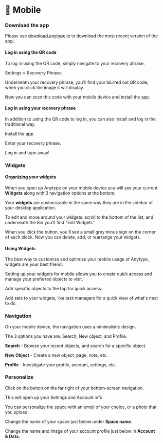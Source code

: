 # 📱 Mobile

### Download the app

Please use [download.anytype.io](https://download.anytype.io) to download the most recent version of the app.

#### Log in using the QR code

To log in using the QR code, simply navigate to your recovery phrase.&#x20;

Settings > Recovery Phrase.

Underneath your recovery phrase, you'll find your blurred out QR code, when you click the image it will display.&#x20;

Now you can scan this code with your mobile device and install the app.

#### Log in using your recovery phrase

In addition to using the QR code to log in, you can also install and log in the traditional way.&#x20;

Install the app.

Enter your recovery phrase.

Log in and type away!

### Widgets

#### Organizing your widgets

When you open up Anytype on your mobile device you will see your current **Widgets** along with 3 navigation options at the bottom.

Your **widgets** are customizable in the same way they are in the sidebar of your desktop application.

To edit and move around your widgets: scroll to the bottom of the list, and underneath the Bin you'll find "Edit Widgets"

When you click the button, you'll see a small grey minus sign on the corner of each block. Now you can delete, add, or rearrange your widgets.&#x20;

#### Using Widgets

The best way to customize and optimize your mobile usage of Anytype, widgets are your best friend.&#x20;

Setting up your widgets for mobile allows you to create quick access and manage your preferred objects to visit.&#x20;

Add specific objects to the top for quick access.

Add sets to your widgets, like task managers for a quick view of what's next to do.

### Navigation

On your mobile device, the navigation uses a minimalistic design.

The 3 options you have are; Search, New object, and Profile.&#x20;

**Search** - Browse your recent objects, and search for a specific object.&#x20;

**New Object** - Create a new object, page, note, etc.&#x20;

**Profile** - Investigate your profile, account, settings, etc.&#x20;

### Personalize

Click on the button on the far right of your bottom-screen navigation.&#x20;

This will open up your Settings and Account info.&#x20;

You can personalize the space with an emoji of your choice, or a photo that you upload.&#x20;

Change the name of your space just below under **Space name**.

Change the name and image of your account profile just below in **Account & Data.**&#x20;
